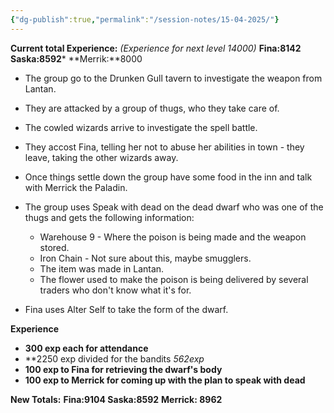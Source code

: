 ```yaml
---
{"dg-publish":true,"permalink":"/session-notes/15-04-2025/"}
---
```


**Current total Experience:** *(Experience for next level 14000)*
**Fina:8142**
**Saska:8592***
**Merrik:**8000

- The group go to the Drunken Gull tavern to investigate the weapon from Lantan.
- They are attacked by a group of thugs, who they take care of.
- The cowled wizards arrive to investigate the spell battle.
- They accost Fina, telling her not to abuse her abilities in town - they leave, taking the other wizards away.
- Once things settle down the group have some food in the inn and talk with Merrick the Paladin.
- The group uses Speak with dead on the dead dwarf who was one of the thugs and gets the following information:
	- Warehouse 9 - Where the poison is being made and the weapon stored.
	- Iron Chain - Not sure about this, maybe smugglers.
	- The item was made in Lantan.
	- The flower used to make the poison is being delivered by several traders who don't know what it's for.

- Fina uses Alter Self to take the form of the dwarf.

**Experience**
- **300 exp each for attendance**
- **2250 exp divided for the bandits *562exp*
- **100 exp to Fina for retrieving the dwarf's body**
- **100 exp to Merrick for coming up with the plan to speak with dead**

**New Totals:**
**Fina:9104
Saska:8592**
**Merrick: 8962**





